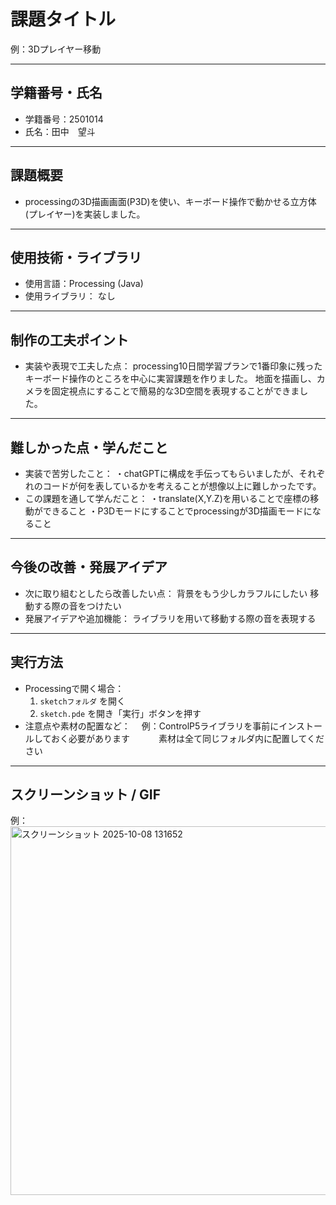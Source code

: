 # 課題タイトル
例：3Dプレイヤー移動

---

## 学籍番号・氏名
- 学籍番号：2501014
- 氏名：田中　望斗

---

## 課題概要

- processingの3D描画画面(P3D)を使い、キーボード操作で動かせる立方体(プレイヤー)を実装しました。

---

## 使用技術・ライブラリ
- 使用言語：Processing (Java)
- 使用ライブラリ：
  なし

---

## 制作の工夫ポイント
- 実装や表現で工夫した点：
  processing10日間学習プランで1番印象に残ったキーボード操作のところを中心に実習課題を作りました。
   地面を描画し、カメラを固定視点にすることで簡易的な3D空間を表現することができました。

---

## 難しかった点・学んだこと
- 実装で苦労したこと：
  ・chatGPTに構成を手伝ってもらいましたが、それぞれのコードが何を表しているかを考えることが想像以上に難しかったです。
- この課題を通して学んだこと：
  ・translate(X,Y.Z)を用いることで座標の移動ができること
  ・P3Dモードにすることでprocessingが3D描画モードになること
---

## 今後の改善・発展アイデア
- 次に取り組むとしたら改善したい点：
  背景をもう少しカラフルにしたい
  移動する際の音をつけたい
- 発展アイデアや追加機能：
  ライブラリを用いて移動する際の音を表現する

---

## 実行方法
- Processingで開く場合：
  1. `sketchフォルダ` を開く
  2. `sketch.pde` を開き「実行」ボタンを押す
- 注意点や素材の配置など：
　例：ControlP5ライブラリを事前にインストールしておく必要があります
　　　素材は全て同じフォルダ内に配置してください
---

## スクリーンショット / GIF
例：<img width="785" height="590" alt="スクリーンショット 2025-10-08 131652" src="https://github.com/user-attachments/assets/753f703c-1f99-476d-8b90-9ac8ec7bbf80" />

